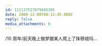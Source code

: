 ```yaml
---
id: 111137527879445305
date: 2008-12-08T00:12:45.000Z
reply: false
media_attachments: 0
---
```


/10 周年/前天晚上做梦跟某人爬上了珠穆琅玛...

